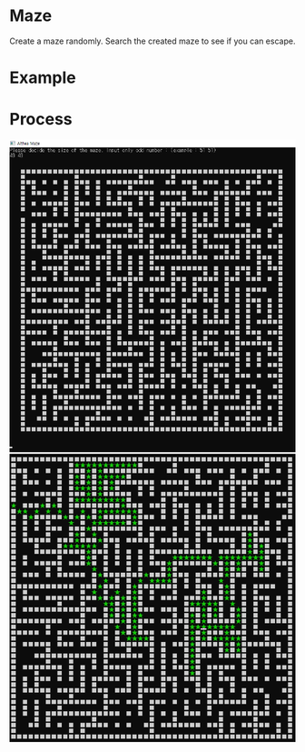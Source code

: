 # Maze
Create a maze randomly. Search the created maze to see if you can escape.

# Example

# Process
![alt-tag](img/process1.png)
![alt-tag](img/process2.png)
